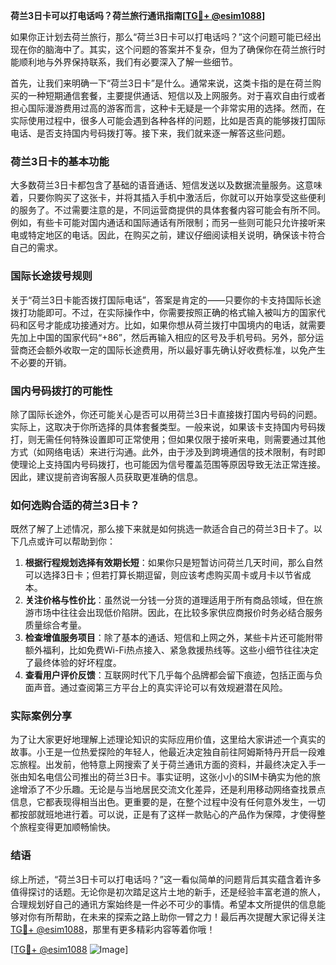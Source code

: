 **荷兰3日卡可以打电话吗？荷兰旅行通讯指南[[TG💪+ @esim1088](https://t.me/s/esim1088)]**

如果你正计划去荷兰旅行，那么“荷兰3日卡可以打电话吗？”这个问题可能已经出现在你的脑海中了。其实，这个问题的答案并不复杂，但为了确保你在荷兰旅行时能顺利地与外界保持联系，我们有必要深入了解一些细节。

首先，让我们来明确一下“荷兰3日卡”是什么。通常来说，这类卡指的是在荷兰购买的一种短期通信套餐，主要提供通话、短信以及上网服务。对于喜欢自由行或者担心国际漫游费用过高的游客而言，这种卡无疑是一个非常实用的选择。然而，在实际使用过程中，很多人可能会遇到各种各样的问题，比如是否真的能够拨打国际电话、是否支持国内号码拨打等。接下来，我们就来逐一解答这些问题。

### 荷兰3日卡的基本功能

大多数荷兰3日卡都包含了基础的语音通话、短信发送以及数据流量服务。这意味着，只要你购买了这张卡，并将其插入手机中激活后，你就可以开始享受这些便利的服务了。不过需要注意的是，不同运营商提供的具体套餐内容可能会有所不同。例如，有些卡可能对国内通话和国际通话有所限制；而另一些则可能只允许接听来电或特定地区的电话。因此，在购买之前，建议仔细阅读相关说明，确保该卡符合自己的需求。

### 国际长途拨号规则

关于“荷兰3日卡能否拨打国际电话”，答案是肯定的——只要你的卡支持国际长途拨打功能即可。不过，在实际操作中，你需要按照正确的格式输入被叫方的国家代码和区号才能成功接通对方。比如，如果你想从荷兰拨打中国境内的电话，就需要先加上中国的国家代码“+86”，然后再输入相应的区号及手机号码。另外，部分运营商还会额外收取一定的国际长途费用，所以最好事先确认好收费标准，以免产生不必要的开销。

### 国内号码拨打的可能性

除了国际长途外，你还可能关心是否可以用荷兰3日卡直接拨打国内号码的问题。实际上，这取决于你所选择的具体套餐类型。一般来说，如果该卡支持国内号码拨打，则无需任何特殊设置即可正常使用；但如果仅限于接听来电，则需要通过其他方式（如网络电话）来进行沟通。此外，由于涉及到跨境通信的技术限制，有时即使理论上支持国内号码拨打，也可能因为信号覆盖范围等原因导致无法正常连接。因此，建议提前咨询客服人员获取更准确的信息。

### 如何选购合适的荷兰3日卡？

既然了解了上述情况，那么接下来就是如何挑选一款适合自己的荷兰3日卡了。以下几点或许可以帮助到你：

1. **根据行程规划选择有效期长短**：如果你只是短暂访问荷兰几天时间，那么自然可以选择3日卡；但若打算长期逗留，则应该考虑购买周卡或月卡以节省成本。
2. **关注价格与性价比**：虽然说一分钱一分货的道理适用于所有商品领域，但在旅游市场中往往会出现低价陷阱。因此，在比较多家供应商报价时务必结合服务质量综合考量。
3. **检查增值服务项目**：除了基本的通话、短信和上网之外，某些卡片还可能附带额外福利，比如免费Wi-Fi热点接入、紧急救援热线等。这些小细节往往决定了最终体验的好坏程度。
4. **查看用户评价反馈**：互联网时代下几乎每个品牌都会留下痕迹，包括正面与负面声音。通过查阅第三方平台上的真实评论可以有效规避潜在风险。

### 实际案例分享

为了让大家更好地理解上述理论知识的实际应用价值，这里给大家讲述一个真实的故事。小王是一位热爱探险的年轻人，他最近决定独自前往阿姆斯特丹开启一段难忘旅程。出发前，他特意上网搜索了关于荷兰通讯方面的资料，并最终决定入手一张由知名电信公司推出的荷兰3日卡。事实证明，这张小小的SIM卡确实为他的旅途增添了不少乐趣。无论是与当地居民交流文化差异，还是利用移动网络查找景点信息，它都表现得相当出色。更重要的是，在整个过程中没有任何意外发生，一切都按部就班地进行着。可以说，正是有了这样一款贴心的产品作为保障，才使得整个旅程变得更加顺畅愉快。

### 结语

综上所述，“荷兰3日卡可以打电话吗？”这一看似简单的问题背后其实蕴含着许多值得探讨的话题。无论你是初次踏足这片土地的新手，还是经验丰富老道的旅人，合理规划好自己的通讯方案始终是一件必不可少的事情。希望本文所提供的信息能够对你有所帮助，在未来的探索之路上助你一臂之力！最后再次提醒大家记得关注[TG💪+ @esim1088](https://t.me/s/esim1088)，那里有更多精彩内容等着你哦！

[[TG💪+ @esim1088](https://t.me/s/esim1088) ![Image](https://i.postimg.cc/4NQfJmqS/Snipaste-2025-05-13-00-14-12.png)]